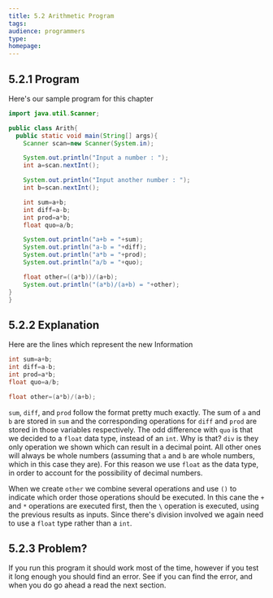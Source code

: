 ```yaml
---
title: 5.2 Arithmetic Program
tags:
audience: programmers
type:
homepage:
---
```


## 5.2.1 Program

Here's our sample program for this chapter

~~~java
import java.util.Scanner;

public class Arith{
  public static void main(String[] args){
    Scanner scan=new Scanner(System.in);

    System.out.println("Input a number : ");
    int a=scan.nextInt();

    System.out.println("Input another number : ");
    int b=scan.nextInt();

    int sum=a+b;
    int diff=a-b;
    int prod=a*b;
    float quo=a/b;

    System.out.println("a+b = "+sum);
    System.out.println("a-b = "+diff);
    System.out.println("a*b = "+prod);
    System.out.println("a/b = "+quo);

    float other=((a*b))/(a+b);
    System.out.println("(a*b)/(a+b) = "+other);
}
}
~~~

## 5.2.2 Explanation

Here are the lines which represent the new Information

~~~java
int sum=a+b;
int diff=a-b;
int prod=a*b;
float quo=a/b;

float other=(a*b)/(a+b);
~~~

`sum`, `diff`, and `prod` follow the format pretty much exactly. The sum of `a` and `b` are stored in `sum` and the corresponding operations for `diff` and `prod` are stored in those variables respectively. The odd difference with `quo` is that we decided to a `float` data type, instead of an `int`. Why is that? `div` is they only operation we shown which can result in a decimal point. All other ones will always be whole numbers (assuming that `a` and `b` are whole numbers, which in this case they are). For this reason we use `float` as the data type, in order to account for the possibility of decimal numbers.

When we create `other` we combine several operations and use `()` to indicate which order those operations should be executed. In this cane the `+` and `*` operations are executed first, then the `\` operation is executed, using the previous results as inputs. Since there's division involved we again need to use a `float` type rather than a `int`.

## 5.2.3 Problem?

If you run this program it should work most of the time, however if you test it long enough you should find an error. See if you can find the error, and when you do go ahead a read the next section.
